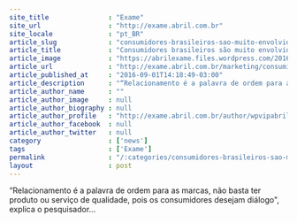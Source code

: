 ```yaml
---
site_title               : "Exame"
site_url                 : "http://exame.abril.com.br"
site_locale              : "pt_BR"
article_slug             : "consumidores-brasileiros-sao-muito-envolvidos-com-as-marcas"
article_title            : "Consumidores brasileiros são muito envolvidos com as marcas"
article_image            : "https://abrilexame.files.wordpress.com/2016/09/size_960_16_9_vendedora-graos.jpg?quality=70&strip=all&w=960"
article_url              : "http://exame.abril.com.br/marketing/consumidores-brasileiros-sao-muito-envolvidos-com-as-marcas/"
article_published_at     : "2016-09-01T14:18:49-03:00"
article_description      : "“Relacionamento é a palavra de ordem para as marcas, não basta ter produto ou serviço de qualidade, pois os consumidores desejam diálogo', explica o pesquisador..."
article_author_name      : ""
article_author_image     : null
article_author_biography : null
article_author_profile   : "http://exame.abril.com.br/author/wpvipabril/"
article_author_facebook  : null
article_author_twitter   : null
category                 : ['news']
tags                     : ['Exame']
permalink                : "/:categories/consumidores-brasileiros-sao-muito-envolvidos-com-as-marcas/"
layout                   : post
---
```


“Relacionamento é a palavra de ordem para as marcas, não basta ter produto ou serviço de qualidade, pois os consumidores desejam diálogo", explica o pesquisador...
